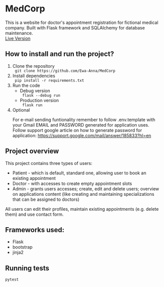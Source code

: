 <h1> MedCorp </h1>

This is a website for doctor's appointment registration for fictional medical company. Built with Flask framework and SQLAlchemy for database maintenance.
<br>
[Live Version](https://medcorp.onrender.com/)
<br>
<h2> How to install and run the project? </h2>
<ol>
<li> Clone the repository</li>
<code> git clone https://github.com/Ewa-Anna/MedCorp </code>
<li> Install dependencies</li>
<code> pip install -r requirements.txt </code>
<li> Run the code
<ul>
<li>Debug version</li>
<code> flask --debug run </code>
<li> Production version</li>
<code> flask run </code>
</li>
</ul>
<li>Optional</li>
<p>For e-mail sending funtionality remember to follow .env.template with your Gmail EMAIL and PASSWORD generated for application uses.
<br> Follow support google article on how to generate password for application:
<a href="https://support.google.com/mail/answer/185833?hl=en"> https://support.google.com/mail/answer/185833?hl=en </a></p>
</ol>
<h2> Project overview </h2>
<p> This project contains three types of users: 
<ul>
<li> Patient - which is default, standard one, allowing user to book an existing appointment </li>
<li> Doctor - with accesses to create empty appointment slots </li>
<li> Admin - grants users accesses; create, edit and delete users; overview on applications content (like creating and maintaining specializations that can be assigned to doctors) </li>
</ul>
</p>
<p> All users can edit their profiles, maintain existing appointments (e.g. delete them) and use contact form. </p>
<h2>Frameworks used:</h2>
<ul>
<li>Flask</li>
<li>bootstrap</li>
<li>jinja2</li>
</ul>
<h2>Running tests</h2>
<code>pytest</code>